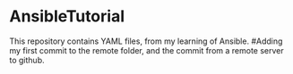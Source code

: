 # AnsibleTutorial
This repository contains YAML files, from my learning of Ansible.
#Adding my first commit to the remote folder, and the commit from a remote server to github. 